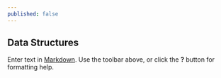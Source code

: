 ```yaml
---
published: false
---
```

## Data Structures

Enter text in [Markdown](http://daringfireball.net/projects/markdown/). Use the toolbar above, or click the **?** button for formatting help.